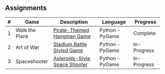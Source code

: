 ## Assignments

|   #   | Game          | Description                                 | Language | Progress    |
| :---: | --------------- | ------------------------------------------- | -------- | ----------- |
|   1   |  Walk the Plank  | [Pirate-Themed Hangman Game](https://github.com/Byron-Dowling/5443-2D-Games-Dowling/tree/main/Assignments/Hangman%20Game)          | Python - PyGame      |  Complete   |
|   2   |  Art of War  | [Stadium Battle Styled Game](https://github.com/Byron-Dowling/5443-2D-Games-Dowling/tree/main/Assignments/Art%20of%20War)          | Python - PyGame      |  In-Progress   |
|   3   |  Spaceshooter  | [Asteroids-Style Space Shooter](https://github.com/Byron-Dowling/5443-2D-Games-Dowling/tree/main/Assignments/Spaceshooter)          | Python - PyGame      |  In-Progress   |
